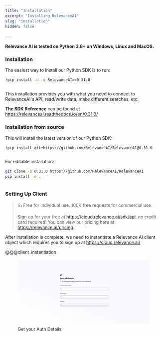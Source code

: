 ```yaml
---
title: "Installation"
excerpt: "Installing RelevanceAI"
slug: "installation"
hidden: false

---
```


**Relevance AI is tested on Python 3.6+ on Windows, Linux and MacOS.**

### Installation

The easiest way to install our Python SDK is to run:

```bash Bash
!pip install -U -q RelevanceAI==0.31.0

```
```bash
```

This installation provides you with what you need to connect to RelevanceAI's API, read/write data, make different searches, etc.

**The SDK Reference** can be found at https://relevanceai.readthedocs.io/en/0.31.0/

### Installation from source

This will install the latest version of our Python SDK:


```bash Bash
!pip install git+https://github.com/RelevanceAI/RelevanceAI@0.31.0
```
```bash
```


For editable installation:


```bash Bash
git clone -b 0.31.0 https://github.com/RelevanceAI/RelevanceAI
pip install -e .
```
```bash
```

### Setting Up Client

> 👍 Free for individual use. 100K free requests for commercial use.
>
> Sign up for your free at https://cloud.relevance.ai/sdk/api, no credit card required! You can view our pricing here at https://relevance.ai/pricing.

After installation is complete, we need to instantiate a Relevance AI client object which requires you to sign up at https://cloud.relevance.ai/


@@@client_instantiation


<figure>
<img src="https://github.com/RelevanceAI/RelevanceAI-readme-docs/blob/0.31.0/docs_template/GETTING_STARTED/_assets/RelevanceAI_auth_token_details.png?raw=true" alt="Get your Auth Details" />
<figcaption>Get your Auth Details</figcaption>
<figure>

